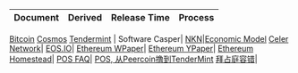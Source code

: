 Document| Derived | Release Time | Process 
:-|:-|:-|:-
[Bitcoin](https://bitcoin.org/bitcoin.pdf)
[Cosmos](https://cosmos.network/resources/whitepaper)
[Tendermint](https://tendermint.readthedocs.io/en/master/introduction.html#what-is-tendermint) | Software
Casper|
[NKN](https://www.nkn.org/doc/NKN_Whitepaper.pdf)|[Economic Model](https://www.nkn.org/doc/NKN_Economic_Model.pdf)
[Celer Network](https://www.celer.network/doc/CelerNetwork-Whitepaper.pdf)|
[EOS.IO](https://github.com/EOSIO/Documentation/blob/master/TechnicalWhitePaper.md)|
[Ethereum WPaper](https://github.com/ethereum/wiki/wiki/White-Paper)|
[Ethereum YPaper](https://github.com/ethereum/yellowpaper)|
[Ethereum Homestead](http://www.ethdocs.org/en/latest/introduction/index.html)|
[POS FAQ](https://github.com/ethereum/wiki/wiki/Proof-of-Stake-FAQ)| [POS, 从Peercoin撸到TenderMint](https://github.com/eijgong/book/blob/gh-pages/chapter5/POS.md)
[拜占庭容错](http://pmg.csail.mit.edu/papers/osdi99.pdf)| 
 




